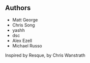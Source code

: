 ## Authors
* Matt George
* Chris Song
* yashh
* dsc
* Alex Ezell
* Michael Russo

Inspired by Resque, by Chris Wanstrath